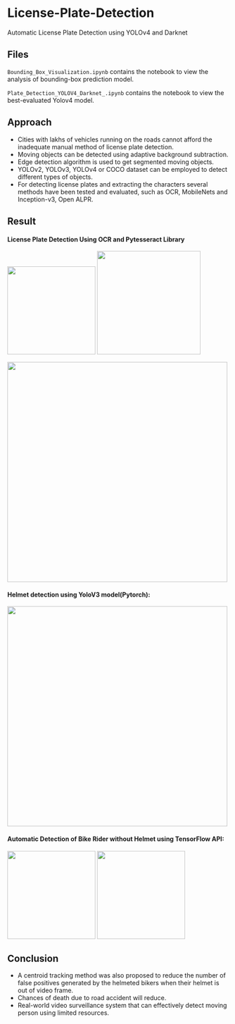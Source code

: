 # License-Plate-Detection
Automatic License Plate Detection using YOLOv4 and Darknet


## Files


```Bounding_Box_Visualization.ipynb``` contains the notebook to view the analysis of bounding-box prediction model.


```Plate_Detection_YOLOV4_Darknet_.ipynb``` contains the notebook to view the best-evaluated Yolov4 model.


## Approach

- Cities with lakhs of vehicles running on the roads cannot afford the inadequate manual method of license plate detection. 
- Moving objects can be detected using adaptive background subtraction. 
- Edge detection algorithm is used to get segmented moving objects. 
- YOLOv2, YOLOv3, YOLOv4 or COCO dataset can be employed to detect different types of objects.
- For detecting license plates and extracting the characters several methods have been tested and evaluated, such as OCR, MobileNets and Inception-v3, Open ALPR.


## Result

#### License Plate Detection Using OCR and Pytesseract Library


<img src="https://user-images.githubusercontent.com/48694961/108471073-e4996200-72b0-11eb-864e-e78db7246486.png" width="200"/>     <img src="https://user-images.githubusercontent.com/48694961/108471075-e4996200-72b0-11eb-80dc-f847c1789fe0.png" width="235"/>

<img src="https://user-images.githubusercontent.com/48694961/108471066-e2cf9e80-72b0-11eb-8322-cccabf98d284.png" width="500"/>

#### Helmet detection using YoloV3 model(Pytorch):
<img src="https://user-images.githubusercontent.com/48694961/108506292-8e431800-72de-11eb-86c0-ad169c613cad.png" width="500"/>

#### Automatic Detection of Bike Rider without Helmet using TensorFlow API:
<img src="https://user-images.githubusercontent.com/48694961/108471055-e06d4480-72b0-11eb-8426-7f4effdfc951.png" width="200"/>  <img src="https://user-images.githubusercontent.com/48694961/108471063-e2370800-72b0-11eb-875e-fa8a274376d8.png" width="200"/>


## Conclusion

- A  centroid tracking  method  was  also  proposed  to  reduce  the  number  of false  positives  generated  by  the  helmeted  bikers  when  their helmet is out of video frame.
- Chances of death due to road accident will reduce.
- Real-world video surveillance system that can effectively detect moving person using limited resources.
